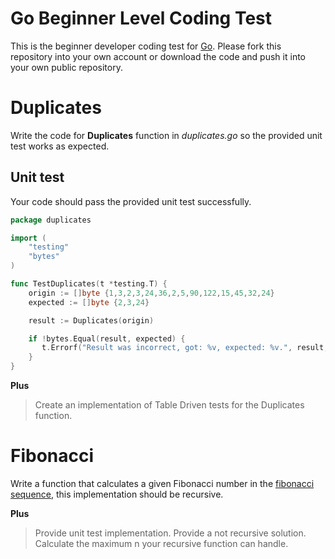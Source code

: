 ﻿# Go Beginner Level Coding Test

This is the beginner developer coding test for [Go](https://golang.org/). Please fork this repository into your own account or download the code and push it into your own public repository.

# Duplicates

Write the code for **Duplicates** function in _duplicates.go_ so the provided unit test works as expected.

## Unit test

Your code should pass the provided unit test successfully.

```go
package duplicates

import (
	"testing"
	"bytes"
)

func TestDuplicates(t *testing.T) {
    origin := []byte {1,3,2,3,24,36,2,5,90,122,15,45,32,24}
	expected := []byte {2,3,24}

	result := Duplicates(origin)

    if !bytes.Equal(result, expected) {
       t.Errorf("Result was incorrect, got: %v, expected: %v.", result, expected)
    }
}
```

**Plus**

> Create an implementation of Table Driven tests for the Duplicates function.

# Fibonacci

Write a function that calculates a given Fibonacci number in the [fibonacci sequence](https://en.wikipedia.org/wiki/Fibonacci_number), this implementation should be recursive.

**Plus**

> Provide unit test implementation.
> Provide a not recursive solution.
> Calculate the maximum n your recursive function can handle.
